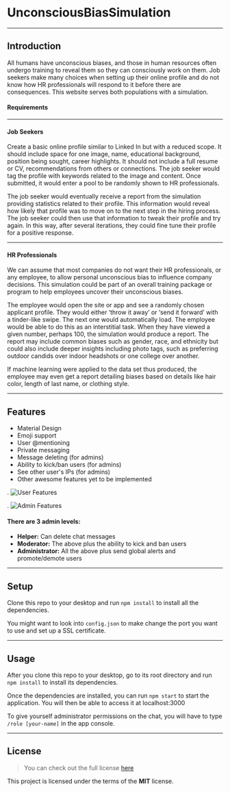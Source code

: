 # UnconsciousBiasSimulation
---
## Introduction

All humans have unconscious biases, and those in human resources often undergo training to reveal them so they can consciously work on them. Job seekers make many choices when setting up their online profile and do not know how HR professionals will respond to it before there are consequences. This website serves both populations with a simulation.

#### Requirements
---
#### Job Seekers

Create a basic online profile similar to Linked In but with a reduced scope. It should include space for one image, name, educational background, position being sought, career highlights. It should not include a full resume or CV, recommendations from others or connections. The job seeker would tag the profile with keywords related to the image and content. Once submitted, it would enter a pool to be randomly shown to HR professionals.

The job seeker would eventually receive a report from the simulation providing statistics related to their profile. This information would reveal how likely that profile was to move on to the next step in the hiring process. The job seeker could then use that information to tweak their profile and try again. In this way, after several iterations, they could fine tune their profile for a positive response.

---
#### HR Professionals

We can assume that most companies do not want their HR professionals, or any employee, to allow personal unconscious bias to influence company decisions. This simulation could be part of an overall training package or program to help employees uncover their unconscious biases.

The employee would open the site or app and see a randomly chosen applicant profile. They would either ‘throw it away’ or ‘send it forward’ with a tinder-like swipe. The next one would automatically load. The employee would be able to do this as an interstitial task. When they have viewed a given number, perhaps 100, the simulation would produce a report. The report may include common biases such as gender, race, and ethnicity but could also include deeper insights including photo tags, such as preferring outdoor candids over indoor headshots or one college over another.

If machine learning were applied to the data set thus produced, the employee may even get a report detailing biases based on details like hair color, length of last name, or clothing style.

---

## Features
- Material Design
- Emoji support
- User @mentioning
- Private messaging
- Message deleting (for admins)
- Ability to kick/ban users (for admins)
- See other user's IPs (for admins)
- Other awesome features yet to be implemented

.
![User Features](http://i.imgur.com/WbF1fi2.png)

.
![Admin Features](http://i.imgur.com/xQFaadt.png)


#### There are 3 admin levels:
- **Helper:** Can delete chat messages
- **Moderator:** The above plus the ability to kick and ban users
- **Administrator:** All the above plus send global alerts and promote/demote users

---

## Setup
Clone this repo to your desktop and run `npm install` to install all the dependencies.

You might want to look into `config.json` to make change the port you want to use and set up a SSL certificate.

---

## Usage
After you clone this repo to your desktop, go to its root directory and run `npm install` to install its dependencies.

Once the dependencies are installed, you can run  `npm start` to start the application. You will then be able to access it at localhost:3000

To give yourself administrator permissions on the chat, you will have to type `/role [your-name]` in the app console.

---

## License
>You can check out the full license [here](https://github.com/IgorAntun/node-chat/blob/master/LICENSE)

This project is licensed under the terms of the **MIT** license.

